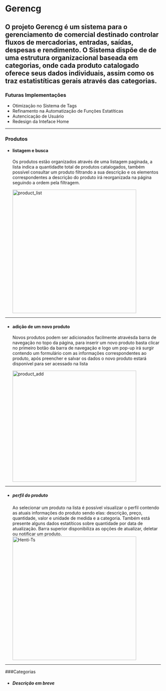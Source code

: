 # Gerencg

O projeto Gerencg é um sistema para o gerenciamento de comercial destinado controlar fluxos de mercadorias,
entradas, saídas, despesas e rendimento. O Sistema dispõe de de uma estrutura organizacional baseada em categorias, onde
cada produto catalogado oferece seus dados individuais, assim como os traz estatistíticas gerais através das categorias.
---

### Futuras Implementações
- Otimização no Sistema de Tags 
- Refinamento na Automatização de Funções Estatíticas 
- Autencicação de Usuário
- Redesign da Inteface Home
---
### Produtos


- #### listagem e busca

  Os produtos estão organizados através de uma listagem paginada, a lista indica a quantidadte total de produtos
catalogados, também possível consultar um produto filtrando a sua descrição e os elementos correspondentes a descrição
do produto irá reorganizada na página seguindo a ordem pela filtragem.

  <img align="center" alt="product_list" width="400" height="400" src="https://i.postimg.cc/SRSHcgCh/product-list-2.jpg">

***
- #### adição de um novo produto

  Novos produtos podem ser adicionados facilmente atravésda barra de navegação no topo da página, para inserir um novo
produto basta clicar no primeiro botão da barra de navegação e logo um pop-up irá surgir contendo um formulário com as
informações correspondentes ao produto, após preencher e salvar os dados o novo produto estará disponível para ser
acessado na lista

  <img align="center" alt="product_add" width="400" height="360" src="https://i.postimg.cc/mDTWLLdV/add-product.png">

***
- ##### perfil do produto
  
  Ao selecionar um produto na lista é possível visualizar o perfil contendo as atuais informações do produto sendo elas: 
descrição, preço, quantidade, valor e unidade de medida e a categoria. Também está presente alguns dados estatíticos 
sobre quantidade por data de atualização. Barra superior disponibiliza as opções de atualizar, deletar ou notificar um produto.
  <img align="center" alt="Henti-Ts" width="400" height="400" src="https://i.postimg.cc/Pxph87bM/product-profile.png">
--- 

###Categorias

- ##### Descrição em breve
